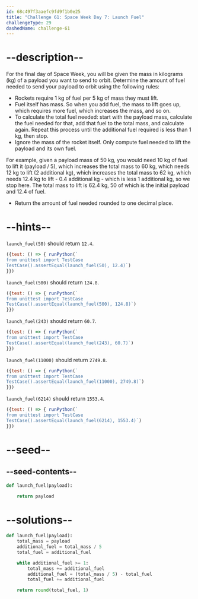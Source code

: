 ```yaml
---
id: 68c497f3aaefc9fd9f1b0e25
title: "Challenge 61: Space Week Day 7: Launch Fuel"
challengeType: 29
dashedName: challenge-61
---
```


# --description--

For the final day of Space Week, you will be given the mass in kilograms (kg) of a payload you want to send to orbit. Determine the amount of fuel needed to send your payload to orbit using the following rules:

- Rockets require 1 kg of fuel per 5 kg of mass they must lift.
- Fuel itself has mass. So when you add fuel, the mass to lift goes up, which requires more fuel, which increases the mass, and so on.
- To calculate the total fuel needed: start with the payload mass, calculate the fuel needed for that, add that fuel to the total mass, and calculate again. Repeat this process until the additional fuel required is less than 1 kg, then stop.
- Ignore the mass of the rocket itself. Only compute fuel needed to lift the payload and its own fuel.

For example, given a payload mass of 50 kg, you would need 10 kg of fuel to lift it (payload / 5), which increases the total mass to 60 kg, which needs 12 kg to lift (2 additional kg), which increases the total mass to 62 kg, which needs 12.4 kg to lift - 0.4 additional kg - which is less 1 additional kg, so we stop here. The total mass to lift is 62.4 kg, 50 of which is the initial payload and 12.4 of fuel.

- Return the amount of fuel needed rounded to one decimal place.

# --hints--

`launch_fuel(50)` should return `12.4`.

```js
({test: () => { runPython(`
from unittest import TestCase
TestCase().assertEqual(launch_fuel(50), 12.4)`)
}})
```

`launch_fuel(500)` should return `124.8`.

```js
({test: () => { runPython(`
from unittest import TestCase
TestCase().assertEqual(launch_fuel(500), 124.8)`)
}})
```

`launch_fuel(243)` should return `60.7`.

```js
({test: () => { runPython(`
from unittest import TestCase
TestCase().assertEqual(launch_fuel(243), 60.7)`)
}})
```

`launch_fuel(11000)` should return `2749.8`.

```js
({test: () => { runPython(`
from unittest import TestCase
TestCase().assertEqual(launch_fuel(11000), 2749.8)`)
}})
```

`launch_fuel(6214)` should return `1553.4`.

```js
({test: () => { runPython(`
from unittest import TestCase
TestCase().assertEqual(launch_fuel(6214), 1553.4)`)
}})
```

# --seed--

## --seed-contents--

```py
def launch_fuel(payload):

    return payload
```

# --solutions--

```py
def launch_fuel(payload):
    total_mass = payload
    additional_fuel = total_mass / 5
    total_fuel = additional_fuel

    while additional_fuel >= 1:
        total_mass += additional_fuel
        additional_fuel = (total_mass / 5) - total_fuel
        total_fuel += additional_fuel

    return round(total_fuel, 1)
```
